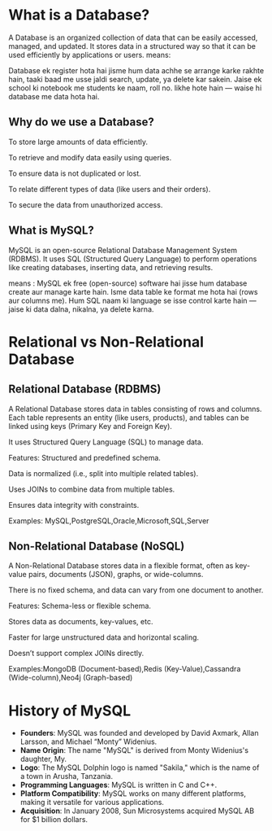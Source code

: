  # What is a Database?
A Database is an organized collection of data that can be easily accessed, managed, and updated.
It stores data in a structured way so that it can be used efficiently by applications or users.
means:

Database ek register hota hai jisme hum data achhe se arrange karke rakhte hain, taaki baad me usse jaldi search, update, ya delete kar sakein.
Jaise ek school ki notebook me students ke naam, roll no. likhe hote hain — waise hi database me data hota hai.

 
 ## Why do we use a Database?
To store large amounts of data efficiently.

To retrieve and modify data easily using queries.

To ensure data is not duplicated or lost.

To relate different types of data (like users and their orders).

To secure the data from unauthorized access.



## What is MySQL?
MySQL is an open-source Relational Database Management System (RDBMS).
It uses SQL (Structured Query Language) to perform operations like creating databases, inserting data, and retrieving results.

means : 
MySQL ek free (open-source) software hai jisse hum database create aur manage karte hain.
Isme data table ke format me hota hai (rows aur columns me).
Hum SQL naam ki language se isse control karte hain — jaise ki data dalna, nikalna, ya delete karna.


#  Relational vs Non-Relational Database

## Relational Database (RDBMS)
A Relational Database stores data in tables consisting of rows and columns. Each table represents an entity (like users, products), and tables can be linked using keys (Primary Key and Foreign Key).

It uses Structured Query Language (SQL) to manage data.

Features:
Structured and predefined schema.

Data is normalized (i.e., split into multiple related tables).

Uses JOINs to combine data from multiple tables.

Ensures data integrity with constraints.

Examples: MySQL,PostgreSQL,Oracle,Microsoft,SQL,Server

##  Non-Relational Database (NoSQL)
A Non-Relational Database stores data in a flexible format, often as key-value pairs, documents (JSON), graphs, or wide-columns.

There is no fixed schema, and data can vary from one document to another.

Features:
Schema-less or flexible schema.

Stores data as documents, key-values, etc.

Faster for large unstructured data and horizontal scaling.

Doesn’t support complex JOINs directly.

Examples:MongoDB (Document-based),Redis (Key-Value),Cassandra (Wide-column),Neo4j (Graph-based)





# History of MySQL

- **Founders**: MySQL was founded and developed by David Axmark, Allan Larsson, and Michael “Monty” Widenius.
- **Name Origin**: The name "MySQL" is derived from Monty Widenius's daughter, My.
- **Logo**: The MySQL Dolphin logo is named "Sakila," which is the name of a town in Arusha, Tanzania.
- **Programming Languages**: MySQL is written in C and C++.
- **Platform Compatibility**: MySQL works on many different platforms, making it versatile for various applications.
- **Acquisition**: In January 2008, Sun Microsystems acquired MySQL AB for $1 billion dollars.







